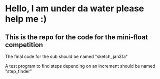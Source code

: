 # Hello, I am under da water please help me :)

## This is the repo for the code for the mini-float competition

The final code for the sub should be named "sketch_jan31a"

A test program to find steps depending on an increment should be named "step_finder"